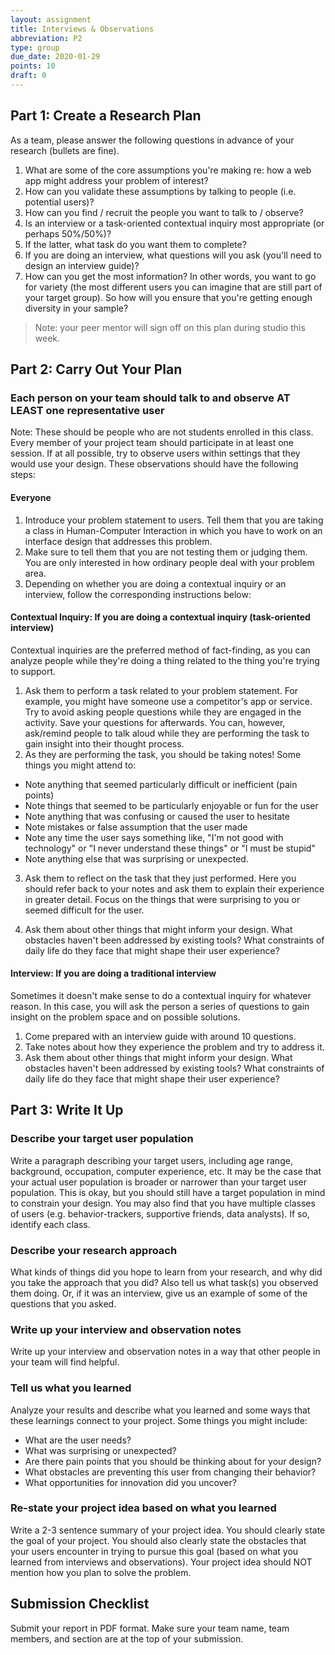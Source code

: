 ```yaml
---
layout: assignment
title: Interviews & Observations
abbreviation: P2
type: group
due_date: 2020-01-29
points: 10
draft: 0
---
```


## Part 1: Create a Research Plan
As a team, please answer the following questions in advance of your research (bullets are fine). 
1. What are some of the core assumptions you're making re: how a web app might address your problem of interest?
2. How can you validate these assumptions by talking to people (i.e. potential users)?
3. How can you find / recruit the people you want to talk to / observe?
4. Is an interview or a task-oriented contextual inquiry most appropriate (or perhaps 50%/50%)?
5. If the latter, what task do you want them to complete?
7. If you are doing an interview, what questions will you ask (you'll need to design an interview guide)?
6. How can you get the most information? In other words, you want to go for variety (the most different users you can imagine that are still part of your target group). So how will you ensure that you're getting enough diversity in your sample?

> Note: your peer mentor will sign off on this plan during studio this week.

## Part 2: Carry Out Your Plan

### Each person on your team should talk to and observe AT LEAST one representative user
Note: These should be people who are not students enrolled in this class. Every member of your project team should participate in at least one session. If at all possible, try to observe users within settings that they would use your design. These observations should have the following steps:

#### Everyone
1. Introduce your problem statement to users. Tell them that you are taking a class in Human-Computer Interaction in which you have to work on an interface design that addresses this problem.
2. Make sure to tell them that you are not testing them or judging them. You are only interested in how ordinary people deal with your problem area.
3. Depending on whether you are doing a contextual inquiry or an interview, follow the corresponding instructions below:

#### Contextual Inquiry: If you are doing a contextual inquiry (task-oriented interview)
Contextual inquiries are the preferred method of fact-finding, as you can analyze people while they're doing a thing related to the thing you're trying to support. 
1. Ask them to perform a task related to your problem statement. For example, you might have someone use a competitor's app or service. Try to avoid asking people questions while they are engaged in the activity. Save your questions for afterwards. You can, however, ask/remind people to talk aloud while they are performing the task to gain insight into their thought process.
2. As they are performing the task, you should be taking notes! Some things you might attend to:
  * Note anything that seemed particularly difficult or inefficient (pain points)
  * Note things that seemed to be particularly enjoyable or fun for the user
  * Note anything that was confusing or caused the user to hesitate
  * Note mistakes or false assumption that the user made
  * Note any time the user says something like, "I'm not good with technology" or "I never understand these things" or "I must be stupid"
  * Note anything else that was surprising or unexpected.

3. Ask them to reflect on the task that they just performed. Here you should refer back to your notes and ask them to explain their experience in greater detail. Focus on the things that were surprising to you or seemed difficult for the user. 

4. Ask them about other things that might inform your design. What obstacles haven't been addressed by existing tools? What constraints of daily life do they face that might shape their user experience?

#### Interview: If you are doing a traditional interview
Sometimes it doesn't make sense to do a contextual inquiry for whatever reason. In this case, you will ask the person a series of questions to gain insight on the problem space and on possible solutions.
1. Come prepared with an interview guide with around 10 questions.
2. Take notes about how they experience the problem and try to address it.
3. Ask them about other things that might inform your design. What obstacles haven't been addressed by existing tools? What constraints of daily life do they face that might shape their user experience?

## Part 3: Write It Up

### Describe your target user population
Write a paragraph describing your target users, including age range, background, occupation, computer experience, etc. It may be the case that your actual user population is broader or narrower than your target user population. This is okay, but you should still have a target population in mind to constrain your design. You may also find that you have multiple classes of users (e.g. behavior-trackers, supportive friends, data analysts). If so, identify each class.

### Describe your research approach
What kinds of things did you hope to learn from your research, and why did you take the approach that you did? Also tell us what task(s) you observed them doing. Or, if it was an interview, give us an example of some of the questions that you asked.

### Write up your interview and observation notes
Write up your interview and observation notes in a way that other people in your team will find helpful.

### Tell us what you learned
Analyze your results and describe what you learned and some ways that these learnings connect to your project. Some things you might include:
* What are the user needs? 
* What was surprising or unexpected? 
* Are there pain points that you should be thinking about for your design? 
* What obstacles are preventing this user from changing their behavior? 
* What opportunities for innovation did you uncover?

### Re-state your project idea based on what you learned
Write a 2-3 sentence summary of your project idea. You should clearly state the goal of your project. You should also clearly state the obstacles that your users encounter in trying to pursue this goal (based on what you learned from interviews and observations). Your project idea should NOT mention how you plan to solve the problem.

## Submission Checklist
Submit your report in PDF format. Make sure your team name, team members, and section are at the top of your submission.